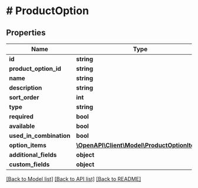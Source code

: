 # # ProductOption

## Properties

Name | Type | Description | Notes
------------ | ------------- | ------------- | -------------
**id** | **string** |  | [optional]
**product_option_id** | **string** |  | [optional]
**name** | **string** |  | [optional]
**description** | **string** |  | [optional]
**sort_order** | **int** |  | [optional]
**type** | **string** |  | [optional]
**required** | **bool** |  | [optional]
**available** | **bool** |  | [optional]
**used_in_combination** | **bool** |  | [optional]
**option_items** | [**\OpenAPI\Client\Model\ProductOptionItem[]**](ProductOptionItem.md) |  | [optional]
**additional_fields** | **object** |  | [optional]
**custom_fields** | **object** |  | [optional]

[[Back to Model list]](../../README.md#models) [[Back to API list]](../../README.md#endpoints) [[Back to README]](../../README.md)
